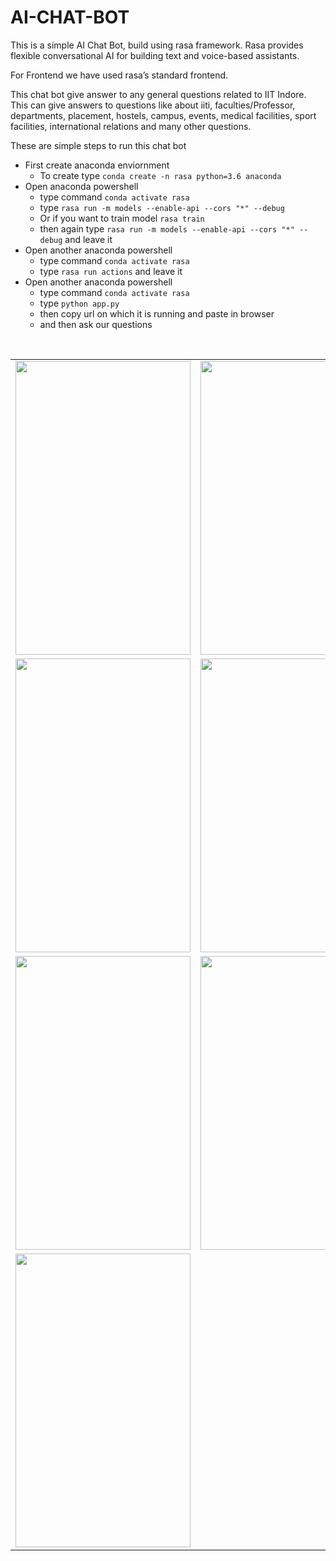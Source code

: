 # AI-CHAT-BOT

This is a simple AI Chat Bot, build using rasa framework. Rasa provides flexible conversational AI for building text and voice-based assistants.

For Frontend we have used rasa’s standard frontend.

This chat bot give answer to any general questions related to IIT Indore. This can give answers to questions like about iiti, faculties/Professor, departments, placement, hostels, campus, events, medical facilities, sport facilities, international relations and many other questions.

These are simple steps to run this chat bot
- First create anaconda enviornment
     - To create type `conda create -n rasa python=3.6 anaconda` 
- Open anaconda powershell 
     - type command `conda activate rasa`
     - type `rasa run -m models --enable-api --cors "*" --debug`
     - Or if you want to train model `rasa train`
     - then again type `rasa run -m models --enable-api --cors "*" --debug` and leave it 
- Open another anaconda powershell 
     - type command `conda activate rasa`
     - type `rasa run actions` and leave it
- Open another anaconda powershell 
     - type command `conda activate rasa`
     - type `python app.py`
     - then copy url on which it is running and paste in browser
     - and then ask our questions


<br/>
  
  <table margin="auto">
    <tr>
    <td><img src="https://imgshare.io/images/2021/08/08/IMG_20210808_181045.jpg" width=280 height=470></td>
    <td><img src="https://imgshare.io/images/2021/08/08/1-8.jpg" width=280 height=470></td>
    <td><img src="https://imgshare.io/images/2021/08/08/1-1.jpg" width=280 height=470></td>
    </tr>
   <tr>
    <td><img src="https://imgshare.io/images/2021/08/08/1-3.jpg" width=280 height=470></td>
    <td><img src="https://imgshare.io/images/2021/08/08/1-5.jpg" width=280 height=470></td>
    <td><img src="https://imgshare.io/images/2021/08/08/1-2.jpg" width=280 height=470></td>
    </tr>
   <tr>
    <td><img src="https://imgshare.io/images/2021/08/08/1-4.jpg" width=280 height=470></td>
    <td><img src="https://imgshare.io/images/2021/08/08/1-6.jpg" width=280 height=470></td>
    <td><img src="https://imgshare.io/images/2021/08/08/1-9.jpg" width=280 height=470></td>
    </tr>
   <tr>
    <td><img src="https://imgshare.io/images/2021/08/08/1-7.jpg" width=280 height=470></td>
   </tr>
 </table>
 
 

